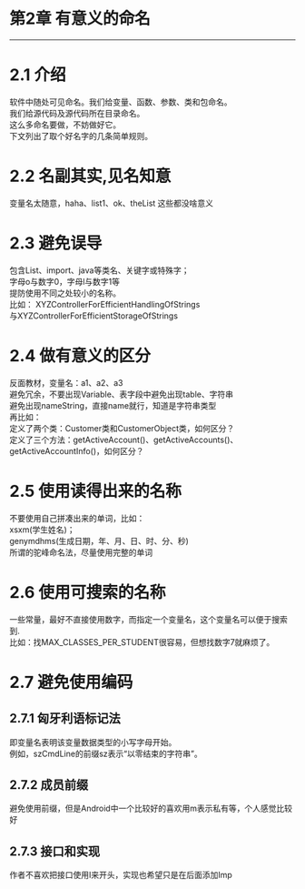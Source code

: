 # 第2章 有意义的命名  
---  
  
# 2.1 介绍  
软件中随处可见命名。我们给变量、函数、参数、类和包命名。    
我们给源代码及源代码所在目录命名。    
这么多命名要做，不妨做好它。    
下文列出了取个好名字的几条简单规则。    
# 2.2 名副其实,见名知意  
变量名太随意，haha、list1、ok、theList 这些都没啥意义    
# 2.3 避免误导    
包含List、import、java等类名、关键字或特殊字；    
字母o与数字0，字母l与数字1等    
提防使用不同之处较小的名称。    
比如：	XYZControllerForEfficientHandlingOfStrings    
		与XYZControllerForEfficientStorageOfStrings    
# 2.4 做有意义的区分  
反面教材，变量名：a1、a2、a3    
避免冗余，不要出现Variable、表字段中避免出现table、字符串  
避免出现nameString，直接name就行，知道是字符串类型  
再比如：  
	定义了两个类：Customer类和CustomerObject类，如何区分？  
		定义了三个方法：getActiveAccount()、getActiveAccounts()、  
						getActiveAccountInfo()，如何区分？  
# 2.5 使用读得出来的名称
不要使用自己拼凑出来的单词，比如：  
xsxm(学生姓名)；  
genymdhms(生成日期，年、月、日、时、分、秒)  
所谓的驼峰命名法，尽量使用完整的单词  
# 2.6 使用可搜索的名称  
一些常量，最好不直接使用数字，而指定一个变量名，这个变量名可以便于搜索到.    
比如：找MAX_CLASSES_PER_STUDENT很容易，但想找数字7就麻烦了。    
# 2.7 避免使用编码  
## 2.7.1 匈牙利语标记法    
即变量名表明该变量数据类型的小写字母开始。      
例如，szCmdLine的前缀sz表示“以零结束的字符串”。      
## 2.7.2 成员前缀      
避免使用前缀，但是Android中一个比较好的喜欢用m表示私有等，个人感觉比较好      
## 2.7.3 接口和实现      
作者不喜欢把接口使用I来开头，实现也希望只是在后面添加Imp        
      
          